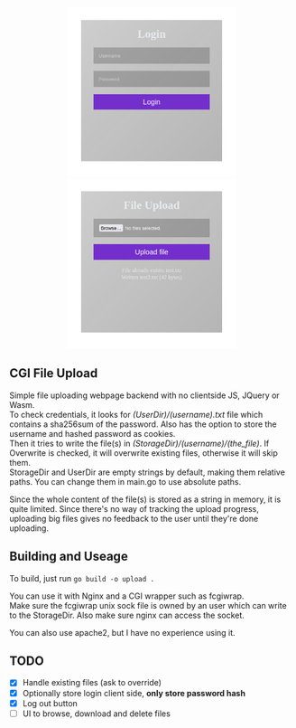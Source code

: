 <p align="center">
    <img src="screenshot1.jpg" width="300" />
    <img src="screenshot2.jpg" width="300" />
</p>


## CGI File Upload
Simple file uploading webpage backend with no clientside JS, JQuery or Wasm. \
To check credentials, it looks for *(UserDir)/(username).txt* file which contains a sha256sum of the password. Also has the option to store the username and hashed password as cookies. \
Then it tries to write the file(s) in *(StorageDir)/(username)/(the_file)*. If Overwrite is checked, it will overwrite existing files, otherwise it will skip them. \
StorageDir and UserDir are empty strings by default, making them relative paths. You can change them in main.go to use absolute paths.

Since the whole content of the file(s) is stored as a string in memory, it is quite limited. Since there's no way of tracking the upload progress, uploading big files gives no feedback to the user until they're done uploading.

## Building and Useage
To build, just run `go build -o upload .`

You can use it with Nginx and a CGI wrapper such as fcgiwrap. \
Make sure the fcgiwrap unix sock file is owned by an user which can write to the StorageDir. Also make sure nginx can access the socket.

You can also use apache2, but I have no experience using it.

## TODO
- [x] Handle existing files (ask to override)
- [x] Optionally store login client side, **only store password hash**
- [x] Log out button
- [ ] UI to browse, download and delete files

